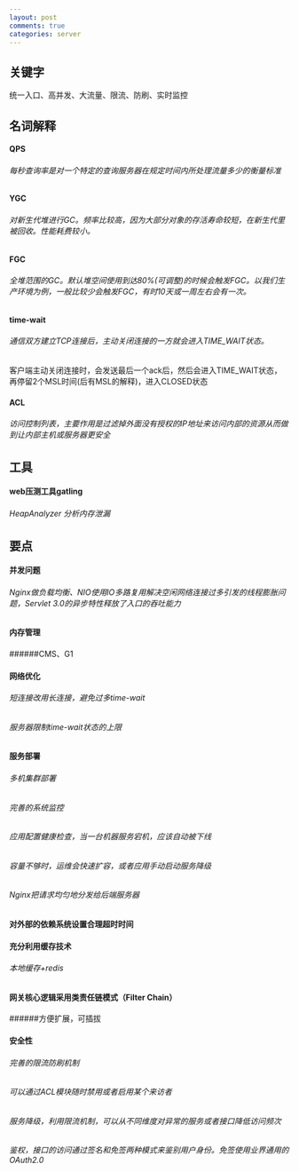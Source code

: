 ```yaml
---
layout: post
comments: true
categories: server
---
```


## 关键字
统一入口、高并发、大流量、限流、防刷、实时监控

## 名词解释

#### QPS 

###### 每秒查询率是对一个特定的查询服务器在规定时间内所处理流量多少的衡量标准

#### YGC

###### 对新生代堆进行GC。频率比较高，因为大部分对象的存活寿命较短，在新生代里被回收。性能耗费较小。

#### FGC

###### 全堆范围的GC。默认堆空间使用到达80%(可调整)的时候会触发FGC。以我们生产环境为例，一般比较少会触发FGC，有时10天或一周左右会有一次。

#### time-wait

###### 通信双方建立TCP连接后，主动关闭连接的一方就会进入TIME_WAIT状态。
客户端主动关闭连接时，会发送最后一个ack后，然后会进入TIME_WAIT状态，再停留2个MSL时间(后有MSL的解释)，进入CLOSED状态

#### ACL

###### 访问控制列表，主要作用是过滤掉外面没有授权的IP地址来访问内部的资源从而做到让内部主机或服务器更安全

## 工具

#### web压测工具gatling

###### HeapAnalyzer 分析内存泄漏

## 要点

#### 并发问题

###### Nginx做负载均衡、NIO使用IO多路复用解决空闲网络连接过多引发的线程膨胀问题，Servlet 3.0的异步特性释放了入口的吞吐能力

#### 内存管理

######CMS、G1

#### 网络优化

###### 短连接改用长连接，避免过多time-wait

###### 服务器限制time-wait状态的上限

#### 服务部署

###### 多机集群部署

###### 完善的系统监控

###### 应用配置健康检查，当一台机器服务宕机，应该自动被下线

###### 容量不够时，运维会快速扩容，或者应用手动启动服务降级

###### Nginx把请求均匀地分发给后端服务器

#### 对外部的依赖系统设置合理超时时间

#### 充分利用缓存技术 

###### 本地缓存+redis

#### 网关核心逻辑采用类责任链模式（Filter Chain）

######方便扩展，可插拔

#### 安全性

###### 完善的限流防刷机制

###### 可以通过ACL模块随时禁用或者启用某个来访者

###### 服务降级，利用限流机制，可以从不同维度对异常的服务或者接口降低访问频次

###### 鉴权，接口的访问通过签名和免签两种模式来鉴别用户身份。免签使用业界通用的OAuth2.0